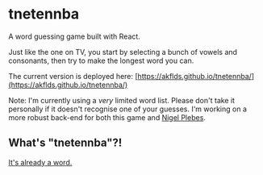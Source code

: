 # tnetennba

A word guessing game built with React.

Just like the one on TV, you start by selecting a bunch of vowels and consonants, then try to make the longest word you can. 

The current version is deployed here: [https://akflds.github.io/tnetennba/](https://akflds.github.io/tnetennba/)

Note: I'm currently using a _very_ limited word list. Please don't take it personally if it doesn't recognise one of your guesses. I'm working on a more robust back-end for both this game and [Nigel Plebes](https://github.com/akflds/nigel-plebes).

## What's "tnetennba"?!

[It's already a word.](https://www.youtube.com/watch?v=g9ixvD0_CmM)
